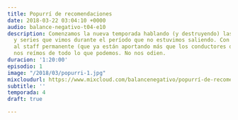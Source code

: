 ```yaml
---
title: Popurrí de recomendaciones
date: 2018-03-22 03:04:10 +0000
audio: balance-negativo-t04-e10
description: Comenzamos la nueva temporada hablando (y destruyendo) las películas
  y series que vimos durante el período que no estuvimos saliendo. Con nuevas incorporaciones
  al staff permanente (que ya están aportando más que los conductores de siempre)
  nos reímos de todo lo que podemos. No nos odien.
duracion: '1:20:00'
episodio: 1
image: "/2018/03/popurri-1.jpg"
mixcloudurl: https://www.mixcloud.com/balancenegativo/popurrí-de-recomendaciones/
subtitle: ''
temporada: 4
draft: true

---
```


